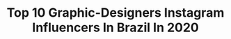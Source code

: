---
title: Top 10 Graphic-Designers Instagram Influencers In Brazil In 2020
description: >-
  Find top graphic-designers Instagram influencers in Brazil in 2020. Most popular hashtags: #realismo #art #photoshop.
platform: Instagram
hits: 37
text_top: Discover the top-rated Instagram accounts on inBeat.
text_bottom: inBeat has 37 Instagram influencers like this in Brazil for you to work with.
profiles:
  - username: "hftxart"
    fullname: >-
      Helena | Digital illustrator
    bio: >-
      COMMISSIONS OPEN - only portraits Brazilian 🇧🇷 | self-taught | Graphic Designer Love finding art accounts to follow!😊
    location: "Brazil"
    followers: 12944
    engagement: 1949
    commentsToLikes: 0.041161
    id: ckaosncpzs7ui0i78cg18wqc3
    verified: false
    hashtags: "#desenhorealista, #arte, #illustration, #artistsoninstagram"
  - username: "nubiaemdetalhes"
    fullname: >-
      Cosplayer & Visual Artist
    bio: >-
      ✨Nubia Em Detalhes✨ - Makeup & Graphic Designer - 21 years old / SP - BRAZIL 🇧🇷 👉 +150k Tiktok: @nubiaemdetalhes 👇 My Links:
    location: "Brazil"
    followers: 6897
    engagement: 769
    commentsToLikes: 0.134263
    id: ck9wow8656uu00j78uc7zjsfl
    verified: false
    hashtags: "#evelynn, #timburton, #carmillacastlevania, #disneycosplay"
  - username: "romarinhoart"
    fullname: >-
      Romárinho dos Teclados (em 🏠)
    bio: >-
      🎓 Ed. Física (UFS) 🎹 Keyboard Player 👨🏽‍💻 Graphic Designer @romarinhodesign ✍🏽 Desenhista (encomendas | direct) 🐦 Twitter 🎬 TikTok @romarinhoart
    location: "Brazil"
    followers: 7397
    engagement: 707
    commentsToLikes: 0.094282
    id: ckaoyg5wuhdwu0i785fh2fkeg
    verified: false
    hashtags: "#na, #instart, #familia, #mister"
  - username: "giulia.yeyo"
    fullname: >-
      Giulia Giugno (줄리아)
    bio: >-
      São Paulo to Seoul. 난 마음대로 명예롭게 해. 🌈 Graphic Designer and... stuff
    location: "Brazil"
    followers: 23198
    engagement: 759
    commentsToLikes: 0.005257
    id: ck14gtit86yac0i19npcca3ri
    verified: false
    hashtags: "#safegangwon, #wellnessgangwon, #gangwon, #yangyangforeigntaxi"
  - username: "alvaro_jr_1"
    fullname: >-
      Álvaro Júnior
    bio: >-
      • Caetité - BA • @juaguiar_1 💘 • Graphic Designer - @jumpdesign_
    location: "Brazil"
    followers: 2253
    engagement: 2514
    commentsToLikes: 0.056899
    id: ck8t3758625az0j78qitrthxj
    verified: false
    hashtags: "#couplegoals, #couple, #pretosnotopo, #couples"
  - username: "palumalerba"
    fullname: >-
      Palu
    bio: >-
      ✨ 20 years old 👩🏽‍💻Freelance Graphic Designer ✨Made in Argentina 🇦🇷 📍Home
    location: "Brazil"
    followers: 9413
    engagement: 510
    commentsToLikes: 0.021417
    id: ck6tsugr76wbk0j71c3m6sj6v
    verified: false
    hashtags: "#adventureisoutthere, #bali, #esquel, #patagoniaargentina"
  - username: "avgab1"
    fullname: >-
      Gab1
    bio: >-
      Vj, Dj, Music Producer and Graphic Designer / Audiovisual project. Curitiba - Brazil 🇧🇷 United Vjs - House Music ❤️
    location: "Brazil"
    followers: 8316
    engagement: 526
    commentsToLikes: 0.053095
    id: ck8tdca3l2ry20j78pm2upgua
    verified: false
    hashtags: "#housemusicalllifelong, #avgab1, #audiovisual, #housemusic"
  - username: "takad444"
    fullname: >-
      Takada ∆³
    bio: >-
      video editor / graphic designer / animator / shit ✨🧪 Parcerias, divulgações e orçamentos: 444contato@gmail.com
    location: "Brazil"
    followers: 18793
    engagement: 1431
    commentsToLikes: 0.014353
    id: ck5c89sym91m70i110ky9xwcd
    verified: false
    hashtags: ""
  - username: "lacdsgn"
    fullname: >-
      Paolo Lacava
    bio: >-
      🔵⚫⚪ 🎨 Graphic Designer / ✍🏼 Done: O CLUBE, FUSE, LIFEPRO, ARTSports, Starfactory 📞 WPP: 51 986078276
    location: "Brazil"
    followers: 5253
    engagement: 1149
    commentsToLikes: 0.021220
    id: ck8tasolfswfi0j78yamo62w7
    verified: false
    hashtags: ""
  - username: "vickcammie"
    fullname: >-
      vick cammie
    bio: >-
      @ porto alegre // brasil ⠀⠀⠀⠀⠀⠀⠀ orçamentos de filtros: inbox graphic designer ⠀⠀⠀⠀⠀⠀⠀ 🦇vickcammie@gmail.com ⠀⠀⠀⠀⠀⠀⠀
    location: "Brazil"
    followers: 46103
    engagement: 570
    commentsToLikes: 0.016929
    id: ck14imcbag3rk0i19f8n4jvlo
    verified: false
    hashtags: ""
---
